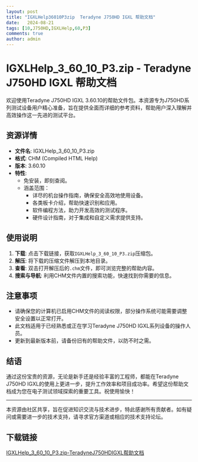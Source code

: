 ```yaml
---
layout: post
title: "IGXLHelp36010P3zip  Teradyne J750HD IGXL 帮助文档"
date:   2024-08-21
tags: [10,J750HD,IGXLHelp,60,P3]
comments: true
author: admin
---
```

# IGXLHelp_3_60_10_P3.zip - Teradyne J750HD IGXL 帮助文档

欢迎使用Teradyne J750HD IGXL 3.60.10的帮助文件包。本资源专为J750HD系列测试设备用户精心准备，旨在提供全面而详细的参考资料，帮助用户深入理解并高效操作这一先进的测试平台。

## 资源详情

- **文件名**: IGXLHelp_3_60_10_P3.zip
- **格式**: CHM (Compiled HTML Help)
- **版本**: 3.60.10
- **特性**:
  - 免安装，即刻查阅。
  - 涵盖范围：
    - 详尽的机台操作指南，确保安全高效地使用设备。
    - 各类板卡介绍，帮助快速识别和应用。
    - 软件编程方法，助力开发高效的测试程序。
    - 硬件设计指南，对于集成和自定义需求提供支持。
    
## 使用说明

1. **下载**: 点击下载链接，获取`IGXLHelp_3_60_10_P3.zip`压缩包。
2. **解压**: 将下载的压缩文件解压到本地目录。
3. **查看**: 双击打开解压后的`.chm`文件，即可浏览完整的帮助内容。
4. **搜索与导航**: 利用CHM文件内置的搜索功能，快速找到你需要的信息。

## 注意事项

- 请确保您的计算机已启用CHM文件的阅读权限，部分操作系统可能需要调整安全设置以正常打开。
- 此文档适用于已经熟悉或正在学习Teradyne J750HD IGXL系列设备的操作人员。
- 更新到最新版本前，请备份旧有的帮助文件，以防不时之需。

## 结语

通过这份宝贵的资源，无论是新手还是经验丰富的工程师，都能在Teradyne J750HD IGXL的使用上更进一步，提升工作效率和项目成功率。希望这份帮助文档成为您在电子测试领域探索的重要工具。祝使用愉快！

---

本资源由社区共享，旨在促进知识交流与技术进步，特此感谢所有贡献者。如有疑问或需要进一步的技术支持，请寻求官方渠道或相应的技术支持论坛。

## 下载链接

[IGXLHelp_3_60_10_P3.zip-TeradyneJ750HDIGXL帮助文档](https://pan.quark.cn/s/b6c98e5fd0b4)